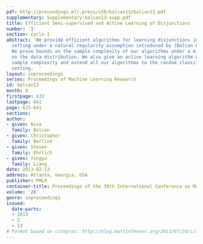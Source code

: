 ```yaml
---
pdf: http://proceedings.mlr.press/v28/balcan13/balcan13.pdf
supplementary: Supplementary:balcan13-supp.pdf
title: Efficient Semi-supervised and Active Learning of Disjunctions
number: '1'
section: cycle-1
abstract: 'We provide efficient algorithms for learning disjunctions in the semi-supervised
  setting under a natural regularity assumption introduced by (Balcan & Blum, 2005).
  We prove bounds on the sample complexity of our algorithms under a mild restriction
  on the data distribution. We also give an active learning algorithm with improved
  sample complexity and extend all our algorithms to the random classification noise
  setting.  '
layout: inproceedings
series: Proceedings of Machine Learning Research
id: balcan13
month: 0
firstpage: 633
lastpage: 641
page: 633-641
sections: 
author:
- given: Nina
  family: Balcan
- given: Christopher
  family: Berlind
- given: Steven
  family: Ehrlich
- given: Yingyu
  family: Liang
date: 2013-02-13
address: Atlanta, Georgia, USA
publisher: PMLR
container-title: Proceedings of the 30th International Conference on Machine Learning
volume: '28'
genre: inproceedings
issued:
  date-parts:
  - 2013
  - 2
  - 13
# Format based on citeproc: http://blog.martinfenner.org/2013/07/30/citeproc-yaml-for-bibliographies/
---
```

